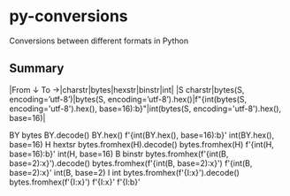 # py-conversions
Conversions between different formats in Python

## Summary

|From ↓ To →|charstr|bytes|hexstr|binstr|int|
|S charstr|bytes(S, encoding=’utf-8’)|bytes(S, encoding=’utf-8’).hex()|f"{int(bytes(S, encoding='utf-8').hex(), base=16):b}"|int(bytes(S, encoding='utf-8').hex(), base=16)|

BY bytes	BY.decode()		BY.hex()	f'{int(BY.hex(), base=16):b}'	int(BY.hex(), base=16)
H hextsr	bytes.fromhex(H).decode()	bytes.fromhex(H)		f'{int(H, base=16):b}'	int(H, base=16)
B binstr	bytes.fromhex(f'{int(B, base=2):x}').decode()	bytes.fromhex(f'{int(B, base=2):x}')	f'{int(B, base=2):x}'		int(B, base=2)
I int	bytes.fromhex(f'{I:x}').decode()	bytes.fromhex(f'{I:x}')	f'{I:x}'	f'{I:b}'	

